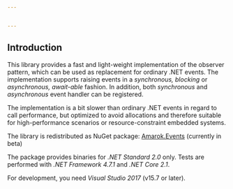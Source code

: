 ```yaml
---


---
```


<h2 id="introduction">Introduction</h2>
<p>This library provides a fast and light-weight implementation of the observer pattern, which can be used as replacement for ordinary .NET events. The implementation supports raising events in a <em>synchronous, blocking</em> or <em>asynchronous, await-able</em> fashion. In addition, both <em>synchronous</em> and <em>asynchronous</em> event handler can be registered.</p>
<p>The implementation is a bit slower than ordinary .NET events in regard to call performance, but optimized to avoid allocations and therefore suitable for high-performance scenarios or resource-constraint embedded systems.</p>
<p>The library is redistributed as NuGet package: <a href="https://www.nuget.org/packages/Amarok.Events/">Amarok.Events</a> (currently in beta)</p>
<p>The package provides binaries for <em>.NET Standard 2.0</em> only. Tests are performed with <em>.NET Framework 4.7.1</em> and <em>.NET Core 2.1</em>.</p>
<p>For development, you need <em>Visual Studio 2017</em> (v15.7 or later).</p>

